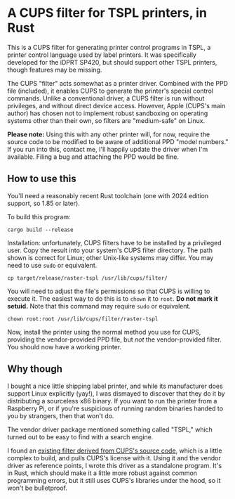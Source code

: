 # A CUPS filter for TSPL printers, in Rust

This is a CUPS filter for generating printer control programs in TSPL, a printer
control language used by label printers. It was specifically developed for the
iDPRT SP420, but should support other TSPL printers, though features may be
missing.

The CUPS "filter" acts somewhat as a printer driver. Combined with the PPD file
(included), it enables CUPS to generate the printer's special control commands.
Unlike a conventional driver, a CUPS filter is run without privileges, and
without direct device access. However, Apple (CUPS's main author) has chosen not
to implement robust sandboxing on operating systems other than their own, so
filters are "medium-safe" on Linux.

**Please note:** Using this with any other printer will, for now, require the
source code to be modified to be aware of additional PPD "model numbers." If you
run into this, contact me, I'll happily update the driver when I'm available.
Filing a bug and attaching the PPD would be fine.


## How to use this

You'll need a reasonably recent Rust toolchain (one with 2024 edition support,
so 1.85 or later).

To build this program:

```
cargo build --release
```

Installation: unfortunately, CUPS filters have to be installed by a privileged
user. Copy the result into your system's CUPS filter directory. The path shown
is correct for Linux; other Unix-like systems may differ. You may need to use
`sudo` or equivalent.

```
cp target/release/raster-tspl /usr/lib/cups/filter/
```

You will need to adjust the file's permissions so that CUPS is willing to
execute it. The easiest way to do this is to `chown` it to `root`. **Do not mark
it setuid.** Note that this command may require `sudo` or equivalent.
 
```
chown root:root /usr/lib/cups/filter/raster-tspl
```

Now, install the printer using the normal method you use for CUPS, providing
the vendor-provided PPD file, but _not_ the vendor-provided filter. You should
now have a working printer.


## Why though

I bought a nice little shipping label printer, and while its manufacturer does
support Linux explicitly (yay!), I was dismayed to discover that they do it by
distributing a sourceless x86 binary. If you want to run the printer from a
Raspberry Pi, or if you're suspicious of running random binaries handed to you
by strangers, then that won't do.

The vendor driver package mentioned something called "TSPL," which turned out to
be easy to find with a search engine.

I found an [existing filter derived from CUPS's source code][rastertolabel],
which is a little complex to build, and pulls CUPS's license with it. Using it
and the vendor driver as reference points, I wrote this driver as a standalone
program. It's in Rust, which should make it a little more robust against common
programming errors, but it still uses CUPS's libraries under the hood, so it
won't be bulletproof.


[rastertolabel]: https://github.com/thorrak/rpi-tspl-cups-driver
